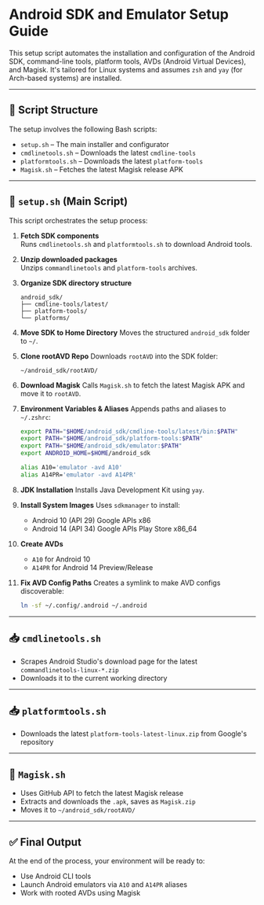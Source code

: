 
# Android SDK and Emulator Setup Guide

This setup script automates the installation and configuration of the Android SDK, command-line tools, platform tools, AVDs (Android Virtual Devices), and Magisk. It's tailored for Linux systems and assumes `zsh` and `yay` (for Arch-based systems) are installed.

---

## 📁 Script Structure

The setup involves the following Bash scripts:

- `setup.sh` – The main installer and configurator
- `cmdlinetools.sh` – Downloads the latest `cmdline-tools`
- `platformtools.sh` – Downloads the latest `platform-tools`
- `Magisk.sh` – Fetches the latest Magisk release APK

---

## 🔧 `setup.sh` (Main Script)

This script orchestrates the setup process:

1. **Fetch SDK components**  
   Runs `cmdlinetools.sh` and `platformtools.sh` to download Android tools.

2. **Unzip downloaded packages**  
   Unzips `commandlinetools` and `platform-tools` archives.

3. **Organize SDK directory structure**
   ```
   android_sdk/
   ├── cmdline-tools/latest/
   ├── platform-tools/
   └── platforms/
   ```

4. **Move SDK to Home Directory**
   Moves the structured `android_sdk` folder to `~/`.

5. **Clone rootAVD Repo**
   Downloads `rootAVD` into the SDK folder:
   ```
   ~/android_sdk/rootAVD/
   ```

6. **Download Magisk**
   Calls `Magisk.sh` to fetch the latest Magisk APK and move it to `rootAVD`.

7. **Environment Variables & Aliases**
   Appends paths and aliases to `~/.zshrc`:
   ```bash
   export PATH="$HOME/android_sdk/cmdline-tools/latest/bin:$PATH"
   export PATH="$HOME/android_sdk/platform-tools:$PATH"
   export PATH="$HOME/android_sdk/emulator:$PATH"
   export ANDROID_HOME=$HOME/android_sdk

   alias A10='emulator -avd A10'
   alias A14PR='emulator -avd A14PR'
   ```

8. **JDK Installation**
   Installs Java Development Kit using `yay`.

9. **Install System Images**
   Uses `sdkmanager` to install:
   - Android 10 (API 29) Google APIs x86
   - Android 14 (API 34) Google APIs Play Store x86_64

10. **Create AVDs**
    - `A10` for Android 10
    - `A14PR` for Android 14 Preview/Release

11. **Fix AVD Config Paths**
    Creates a symlink to make AVD configs discoverable:
    ```bash
    ln -sf ~/.config/.android ~/.android
    ```

---

## 📥 `cmdlinetools.sh`

- Scrapes Android Studio's download page for the latest `commandlinetools-linux-*.zip`
- Downloads it to the current working directory

---

## 📥 `platformtools.sh`

- Downloads the latest `platform-tools-latest-linux.zip` from Google's repository

---

## 📲 `Magisk.sh`

- Uses GitHub API to fetch the latest Magisk release
- Extracts and downloads the `.apk`, saves as `Magisk.zip`
- Moves it to `~/android_sdk/rootAVD/`

---

## ✅ Final Output

At the end of the process, your environment will be ready to:

- Use Android CLI tools
- Launch Android emulators via `A10` and `A14PR` aliases
- Work with rooted AVDs using Magisk
